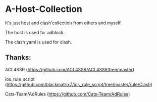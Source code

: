 # A-Host-Collection
  It's just host and clash'collection from others and myself.
  
  The host is used for adblock.
  
  The clash yaml is used for clash.
## Thanks:
  ACL4SSR (https://github.com/ACL4SSR/ACL4SSR/tree/master)
  
  ios_rule_script (https://github.com/blackmatrix7/ios_rule_script/tree/master/rule/Clash)
  
  Cats-Team/AdRules (https://github.com/Cats-Team/AdRules)

